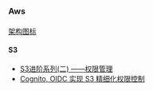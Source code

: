 ### Aws
####
[架构图标](https://aws.amazon.com/cn/architecture/icons/)

#### S3
* [S3进阶系列(二) ——权限管理](https://www.jibing57.com/2018/04/21/aws-s3-master-permission/)
* [Cognito, OIDC 实现 S3 精细化权限控制](https://www.infoq.cn/article/pclgewvxns0p7gcw6okz)
